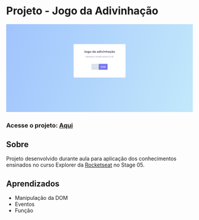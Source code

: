 # Projeto - Jogo da Adivinhação
<img src="./images/screenshot.png"/>

### Acesse o projeto: [Aqui](https://jonasncsantos.github.io/Jogo-da-Adivinhacao/)
## Sobre
Projeto desenvolvido durante aula para aplicação dos conhecimentos ensinados no curso Explorer da [Rocketseat](https://www.rocketseat.com.br/") no Stage 05.

## Aprendizados
- Manipulação da DOM
- Eventos
- Função